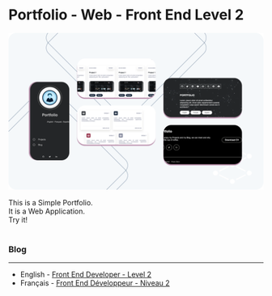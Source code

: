 # Portfolio - Web - Front End Level 2

![Project](./../images/portfolio.png)

This is a Simple Portfolio.
<br>
It is a Web Application.
<br>
Try it!
<br><br>

### Blog
---
- English - [Front End Developer - Level 2](#)
- Français - [Front End Développeur - Niveau 2](#)








